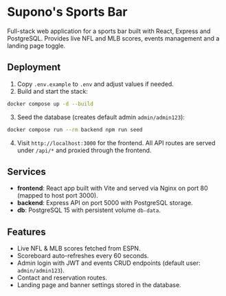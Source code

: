 # Supono's Sports Bar

Full-stack web application for a sports bar built with React, Express and PostgreSQL. Provides live NFL and MLB scores, events management and a landing page toggle.

## Deployment

1. Copy `.env.example` to `.env` and adjust values if needed.
2. Build and start the stack:

```bash
docker compose up -d --build
```

3. Seed the database (creates default admin `admin/admin123`):

```bash
docker compose run --rm backend npm run seed
```

4. Visit `http://localhost:3000` for the frontend. All API routes are served under `/api/*` and proxied through the frontend.

## Services
- **frontend**: React app built with Vite and served via Nginx on port 80 (mapped to host port 3000).
- **backend**: Express API on port 5000 with PostgreSQL storage.
- **db**: PostgreSQL 15 with persistent volume `db-data`.

## Features
- Live NFL & MLB scores fetched from ESPN.
- Scoreboard auto-refreshes every 60 seconds.
- Admin login with JWT and events CRUD endpoints (default user: `admin/admin123`).
- Contact and reservation routes.
- Landing page and banner settings stored in the database.
